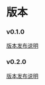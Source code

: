 # 版本
### v0.1.0
[版本发布说明](https://github.com/cita-cloud/runner_k8s/releases/tag/v0.1.0)
### v0.2.0
[版本发布说明](https://github.com/cita-cloud/runner_k8s/releases/tag/v0.2.0)
